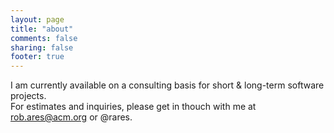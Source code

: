 ```yaml
---
layout: page
title: "about"
comments: false
sharing: false
footer: true
---
```

<div>
  I am currently available on a consulting basis for short &amp; long-term software projects.
</div>
<div>
  For estimates and inquiries, please get in thouch with me at <a href="mailto:rob.ares@acm.org">rob.ares@acm.org</a> or @rares.
<div>

